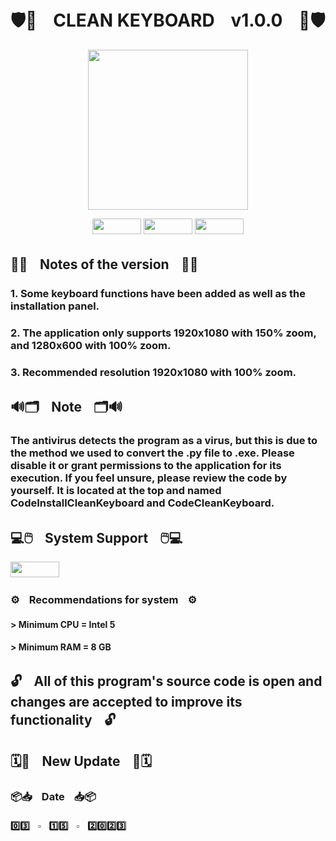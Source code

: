 # 🛡️💉ㅤCLEAN KEYBOARDㅤv1.0.0ㅤ💉🛡️


<p align="center">
  <img width="256" height="256" src="https://i.imgur.com/JiBlPaT.png">
</p>


<p align="center">
  <img width="78" height="25" src="https://i.imgur.com/Z8rsYDh.png">
  <img width="78" height="25" src="https://i.imgur.com/XcZMirD.png">
  <img width="78" height="25" src="https://i.imgur.com/omeEsEY.png">
</p>

## 📝📃ㅤNotes of the versionㅤ📃📝

### 1. Some keyboard functions have been added as well as the installation panel.
### 2. The application only supports 1920x1080 with 150% zoom, and 1280x600 with 100% zoom.
### 3. Recommended resolution 1920x1080 with 100% zoom.

##
## 🔊🗂️ㅤNoteㅤ🗂️🔊

### The antivirus detects the program as a virus, but this is due to the method we used to convert the .py file to .exe. Please disable it or grant permissions to the application for its execution. If you feel unsure, please review the code by yourself. It is located at the top and named CodeInstallCleanKeyboard and CodeCleanKeyboard.

##

## 💻🖱️ㅤSystem Supportㅤ🖱️💻

<img width="78" height="25" src="https://i.imgur.com/omeEsEY.png">

### ⚙️ㅤRecommendations for systemㅤ⚙️

#### > Minimum CPU = Intel 5
#### > Minimum RAM = 8 GB

##
## 🔓ㅤAll of this program's source code is open and changes are accepted to improve its functionalityㅤ🔓
## 🗓️📅ㅤNew Updateㅤ📅🗓️

### 📦📥ㅤDateㅤ📥📦

#### 0️⃣3️⃣ㅤ▫️ㅤ1️⃣5️⃣ㅤ▫️ㅤ2️⃣0️⃣2️⃣3️⃣
